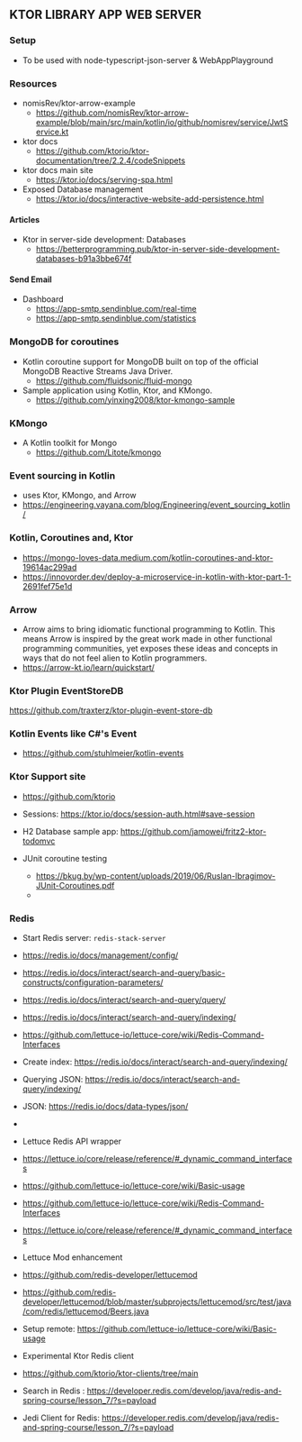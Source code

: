 ## KTOR LIBRARY APP WEB SERVER

### Setup
  - To be used with node-typescript-json-server & WebAppPlayground


### Resources
  - nomisRev/ktor-arrow-example
    - https://github.com/nomisRev/ktor-arrow-example/blob/main/src/main/kotlin/io/github/nomisrev/service/JwtService.kt
  - ktor docs
    - https://github.com/ktorio/ktor-documentation/tree/2.2.4/codeSnippets
  - ktor docs main site
    - https://ktor.io/docs/serving-spa.html
  - Exposed Database management
    - https://ktor.io/docs/interactive-website-add-persistence.html

#### Articles
  - Ktor in server-side development: Databases
    - https://betterprogramming.pub/ktor-in-server-side-development-databases-b91a3bbe674f

#### Send Email
- Dashboard
    - https://app-smtp.sendinblue.com/real-time 
    - https://app-smtp.sendinblue.com/statistics

### MongoDB for coroutines
- Kotlin coroutine support for MongoDB built on top of the official MongoDB Reactive Streams Java Driver. 
  - https://github.com/fluidsonic/fluid-mongo
- Sample application using Kotlin, Ktor, and KMongo.
  - https://github.com/yinxing2008/ktor-kmongo-sample

### KMongo
- A Kotlin toolkit for Mongo
  - https://github.com/Litote/kmongo

### Event sourcing in Kotlin
  - uses Ktor, KMongo, and Arrow
  - https://engineering.vayana.com/blog/Engineering/event_sourcing_kotlin/

### Kotlin, Coroutines and, Ktor
  - https://mongo-loves-data.medium.com/kotlin-coroutines-and-ktor-19614ac299ad
  - https://innovorder.dev/deploy-a-microservice-in-kotlin-with-ktor-part-1-2691fef75e1d

### Arrow
- Arrow aims to bring idiomatic functional programming to Kotlin. This means Arrow is inspired by the 
  great work made in other functional programming communities, yet exposes these ideas and concepts in 
  ways that do not feel alien to Kotlin programmers.
- https://arrow-kt.io/learn/quickstart/


### Ktor Plugin EventStoreDB
https://github.com/traxterz/ktor-plugin-event-store-db

### Kotlin Events like C#'s Event
- https://github.com/stuhlmeier/kotlin-events


### Ktor Support site
  - https://github.com/ktorio
  - Sessions: https://ktor.io/docs/session-auth.html#save-session

  - H2 Database sample app: https://github.com/jamowei/fritz2-ktor-todomvc

- JUnit coroutine testing
  - https://bkug.by/wp-content/uploads/2019/06/Ruslan-Ibragimov-JUnit-Coroutines.pdf
  - 

### Redis

  - Start Redis server: `redis-stack-server`
  
  - https://redis.io/docs/management/config/
  - https://redis.io/docs/interact/search-and-query/basic-constructs/configuration-parameters/
  - https://redis.io/docs/interact/search-and-query/query/
  - https://redis.io/docs/interact/search-and-query/indexing/
  - https://github.com/lettuce-io/lettuce-core/wiki/Redis-Command-Interfaces
  - Create index: https://redis.io/docs/interact/search-and-query/indexing/
  - Querying JSON: https://redis.io/docs/interact/search-and-query/indexing/
  - JSON: https://redis.io/docs/data-types/json/
  - 

  - Lettuce Redis API wrapper
  - https://lettuce.io/core/release/reference/#_dynamic_command_interfaces
  - https://github.com/lettuce-io/lettuce-core/wiki/Basic-usage
  - https://github.com/lettuce-io/lettuce-core/wiki/Redis-Command-Interfaces
  - https://lettuce.io/core/release/reference/#_dynamic_command_interfaces

  - Lettuce Mod enhancement
  - https://github.com/redis-developer/lettucemod
  - https://github.com/redis-developer/lettucemod/blob/master/subprojects/lettucemod/src/test/java/com/redis/lettucemod/Beers.java
  - Setup remote: https://github.com/lettuce-io/lettuce-core/wiki/Basic-usage

  - Experimental Ktor Redis client
  - https://github.com/ktorio/ktor-clients/tree/main
 
  - Search in Redis : https://developer.redis.com/develop/java/redis-and-spring-course/lesson_7/?s=payload
  - Jedi Client for Redis: https://developer.redis.com/develop/java/redis-and-spring-course/lesson_7/?s=payload

